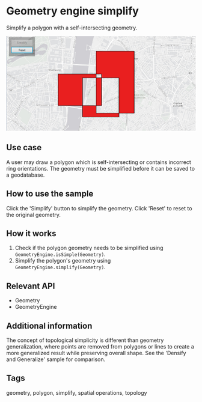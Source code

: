 # Geometry engine simplify

Simplify a polygon with a self-intersecting geometry.

![Image of geometry engine simplify](GeometryEngineSimplify.png)

## Use case

A user may draw a polygon which is self-intersecting or contains incorrect ring orientations. The geometry must be simplified before it can be saved to a geodatabase.

## How to use the sample

Click the 'Simplify' button to simplify the geometry. Click 'Reset' to reset to the original geometry.

## How it works

1. Check if the polygon geometry needs to be simplified using `GeometryEngine.isSimple(Geometry)`.
2. Simplify the polygon's geometry using `GeometryEngine.simplify(Geometry)`.

## Relevant API

* Geometry
* GeometryEngine

## Additional information

The concept of topological simplicity is different than geometry generalization, where points are removed from polygons or lines to create a more generalized result while preserving overall shape. See the 'Densify and Generalize' sample for comparison.

## Tags

geometry, polygon, simplify, spatial operations, topology
